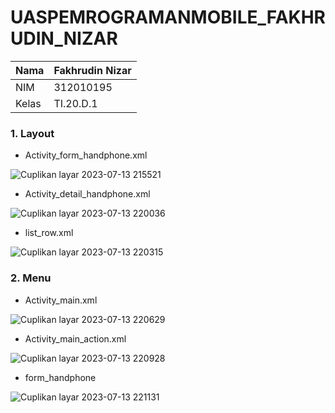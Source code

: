# UASPEMROGRAMANMOBILE_FAKHRUDIN_NIZAR


| Nama      | Fakhrudin Nizar |
| ----------- | ----------- |
| NIM     | 312010195       |
| Kelas   | TI.20.D.1    |

### 1. Layout

- Activity_form_handphone.xml

![Cuplikan layar 2023-07-13 215521](https://github.com/AnggunRendra10/UASAnggunRendraDatabaseAPIProject/assets/101658076/f1c3fac3-cf5b-4ae2-a56e-b80ebc9bbd08)

- Activity_detail_handphone.xml

![Cuplikan layar 2023-07-13 220036](https://github.com/AnggunRendra10/UASAnggunRendraDatabaseAPIProject/assets/101658076/343175a8-4863-462c-a7eb-b33fc1b103ed)

- list_row.xml

![Cuplikan layar 2023-07-13 220315](https://github.com/AnggunRendra10/UASAnggunRendraDatabaseAPIProject/assets/101658076/279ac2d8-9638-4741-9219-c4709b469765)

### 2. Menu

- Activity_main.xml

![Cuplikan layar 2023-07-13 220629](https://github.com/AnggunRendra10/UASAnggunRendraDatabaseAPIProject/assets/101658076/45eb8caa-ea7c-4c02-991b-1c978e50fe72)

- Activity_main_action.xml

![Cuplikan layar 2023-07-13 220928](https://github.com/AnggunRendra10/UASAnggunRendraDatabaseAPIProject/assets/101658076/bd29bfb2-d375-4fe3-a23d-94d408ecd773)

- form_handphone

![Cuplikan layar 2023-07-13 221131](https://github.com/AnggunRendra10/UASAnggunRendraDatabaseAPIProject/assets/101658076/7d30ead3-04c6-4463-8780-66d1caa8c05f)
